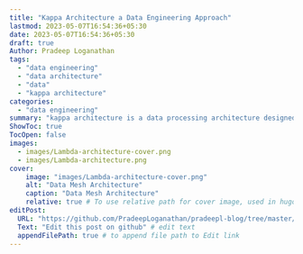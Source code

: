 ```yaml
---
title: "Kappa Architecture a Data Engineering Approach"
lastmod: 2023-05-07T16:54:36+05:30
date: 2023-05-07T16:54:36+05:30
draft: true
Author: Pradeep Loganathan
tags: 
  - "data engineering"
  - "data architecture"
  - "data"
  - "kappa architecture"
categories:
  - "data engineering"
summary: "kappa architecture is a data processing architecture designed to handle large amounts of data by combining batch processing with real-time stream processing.Lambda architecture provides a way to handle both real-time and batch processing in a single architecture."
ShowToc: true
TocOpen: false
images:
  - images/Lambda-architecture-cover.png
  - images/Lambda-architecture.png
cover:
    image: "images/Lambda-architecture-cover.png"
    alt: "Data Mesh Architecture"
    caption: "Data Mesh Architecture"
    relative: true # To use relative path for cover image, used in hugo Page-bundles
editPost:
  URL: "https://github.com/PradeepLoganathan/pradeepl-blog/tree/master/content"
  Text: "Edit this post on github" # edit text
  appendFilePath: true # to append file path to Edit link
---
```



